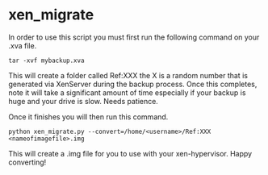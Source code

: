 # xen_migrate

In order to use this script you must first run the following command on your .xva file.

    tar -xvf mybackup.xva

This will create a folder called Ref:XXX the X is a random number that is generated via XenServer 
during the backup process. Once this completes, note it will take a significant amount of time
especially if your backup is huge and your drive is slow. Needs patience. 

Once it finishes you will then run this command.

    python xen_migrate.py --convert=/home/<username>/Ref:XXX <nameofimagefile>.img

This will create a .img file for you to use with your xen-hypervisor. Happy converting!
